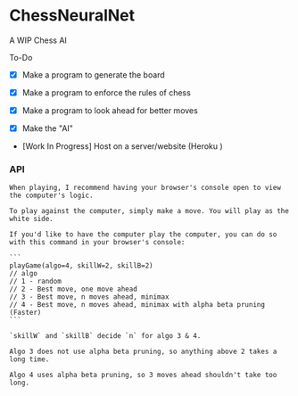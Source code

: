 # ChessNeuralNet
A WIP Chess AI

To-Do

- [x] Make a program to generate the board

- [x] Make a program to enforce the rules of chess

- [x] Make a program to look ahead for better moves

- [x] Make the "AI" 

- [Work In Progress] Host on a server/website (Heroku )

### API
	
	When playing, I recommend having your browser's console open to view the computer's logic.
	
	To play against the computer, simply make a move. You will play as the white side.
	
	If you'd like to have the computer play the computer, you can do so with this command in your browser's console:
	
	```
	playGame(algo=4, skillW=2, skillB=2)
	// algo
	// 1 - random
	// 2 - Best move, one move ahead
	// 3 - Best move, n moves ahead, minimax
	// 4 - Best move, n moves ahead, minimax with alpha beta pruning (Faster)
	```
	
	`skillW` and `skillB` decide `n` for algo 3 & 4.
	
	Algo 3 does not use alpha beta pruning, so anything above 2 takes a long time.
	
	Algo 4 uses alpha beta pruning, so 3 moves ahead shouldn't take too long.
